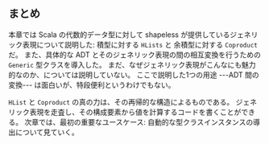 ## まとめ

本章では Scala の代数的データ型に対して shapeless が提供しているジェネリック表現について説明した:
積型に対する `HLists` と 余積型に対する  `Coproduct` だ。
また、具体的な ADT とそのジェネリック表現の間の相互変換を行うための `Generic` 型クラスを導入した。
まだ、なぜジェネリック表現がこんなにも魅力的なのか、については説明していない。
ここで説明した1つの用途 ---ADT 間の変換--- は面白いが、特段便利というわけでもない。

`HList` と `Coproduct` の真の力は、その再帰的な構造によるものである。
ジェネリック表現を走査し、その構成要素から値を計算するコードを書くことができる。
次章では、最初の重要なユースケース: 自動的な型クラスインスタンスの導出について見ていく。
